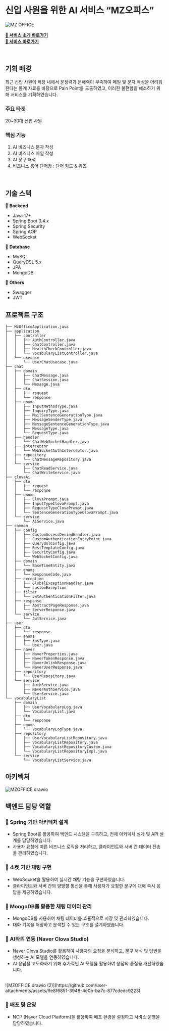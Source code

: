 # 신입 사원을 위한 AI 서비스 “MZ오피스”

![MZ OFFICE](https://github.com/user-attachments/assets/82e35397-c15d-4b00-8839-bb033e327ea1)

**[🔗 서비스 소개 바로가기](https://dahye-backend-developer.my.canva.site/mz-office)** <br/>
**[🔗 서비스 바로가기](https://newbie.mz-office.site)**

<br/>

## 기획 배경
최근 신입 사원이 직장 내에서 문장력과 문해력이 부족하여 메일 및 문자 작성을 어려워한다는 통계 자료를 바탕으로 Pain Point를 도출하였고, 이러한 불편함을 해소하기 위해 서비스를 기획하였습니다.

### 주요 타겟
20~30대 신입 사원

### 핵심 기능
1. AI 비즈니스 문자 작성
2. AI 비즈니스 메일 작성 
3. AI 문구 해석
4. 비즈니스 용어 단어장 : 단어 카드 & 퀴즈

<br/>

## 기술 스택  
📌 **Backend**
- Java 17+
- Spring Boot 3.4.x
- Spring Security
- Spring AOP
- WebSocket

📌 **Database**
- MySQL
- QueryDSL 5.x
- JPA
- MongoDB

📌 **Others**
- Swagger
- JWT

## 프로젝트 구조
```
├── MzOfficeApplication.java
├── application
│   ├── controller
│   │   ├── AuthController.java
│   │   ├── ChatController.java
│   │   ├── HealthCheckController.java
│   │   └── VocabularyListController.java
│   └── usecase
│       └── UserChatUsecase.java
├── chat
│   ├── domain
│   │   ├── ChatMessage.java
│   │   ├── ChatSession.java
│   │   └── Message.java
│   ├── dto
│   │   ├── request
│   │   └── response
│   ├── enums
│   │   ├── InputMethodType.java
│   │   ├── InquiryType.java
│   │   ├── MailSentenceGenerationType.java
│   │   ├── MessageSenderType.java
│   │   ├── MessageSentenceGenerationType.java
│   │   ├── MessageType.java
│   │   └── RequestType.java
│   ├── handler
│   │   └── ChatWebSocketHandler.java
│   ├── interceptor
│   │   └── WebSocketAuthInterceptor.java
│   ├── repository
│   │   └── ChatMessageRepository.java
│   └── service
│       ├── ChatReadService.java
│       └── ChatWriteService.java
├── clovaAi
│   ├── dto
│   │   ├── request
│   │   └── response
│   ├── enums
│   │   ├── ClovaPrompt.java
│   │   ├── InputTypeClovaPrompt.java
│   │   ├── RequestTypeClovaPrompt.java
│   │   └── SentenceGenerationTypeClovaPrompt.java
│   └── service
│       └── AiService.java
├── common
│   ├── config
│   │   ├── CustomAccessDeniedHandler.java
│   │   ├── CustomAuthenticationEntryPoint.java
│   │   ├── QuerydslConfig.java
│   │   ├── RestTemplateConfig.java
│   │   ├── SecurityConfig.java
│   │   └── WebSocketConfig.java
│   ├── domain
│   │   └── BaseTimeEntity.java
│   ├── enums
│   │   └── ResponseCode.java
│   ├── exception
│   │   ├── GlobalExceptionHandler.java
│   │   └── customException
│   ├── filter
│   │   └── JwtAuthenticationFilter.java
│   ├── response
│   │   ├── AbstractPageResponse.java
│   │   └── ServerResponse.java
│   └── service
│       └── JwtService.java
├── user
│   ├── dto
│   │   └── response
│   ├── enums
│   │   ├── SnsType.java
│   │   └── User.java
│   ├── naver
│   │   ├── NaverProperties.java
│   │   ├── NaverTokenResponse.java
│   │   ├── NaverUnlinkResponse.java
│   │   └── NaverUserResponse.java
│   ├── repository
│   │   └── UserRepository.java
│   └── service
│       ├── AuthService.java
│       ├── NaverAuthService.java
│       └── UserService.java
└── vocabularyList
    ├── domain
    │   ├── UserVocabularyLog.java
    │   └── VocabularyList.java
    ├── dto
    │   └── response
    ├── enums
    │   └── VocabularyLogType.java
    ├── repository
    │   ├── UserVocabularyListRepository.java
    │   ├── VocabularyListRepository.java
    │   ├── VocabularyListRepositoryCustom.java
    │   └── VocabularyListRepositoryImpl.java
    └── service
        └── VocabularyListService.java
```

## 아키텍처
![MZOFFICE drawio](https://github.com/user-attachments/assets/d73de1b1-4ee4-4eb4-9274-76a2160a1665)


## 백엔드 담당 역할

### 🔹 Spring 기반 아키텍처 설계
- Spring Boot를 활용하여 백엔드 시스템을 구축하고, 전체 아키텍처 설계 및 API 설계를 담당하였습니다.
- 사용자 요청에 따른 비즈니스 로직을 처리하고, 클라이언트와 서버 간 데이터 전송을 관리하였습니다.

### 🔹 소켓 기반 채팅 구현
- WebSocket을 활용하여 실시간 채팅 기능을 구현하였습니다.
- 클라이언트와 서버 간의 양방향 통신을 통해 사용자가 요청한 문구에 대해 즉시 응답을 제공하였습니다.

### 🔹 MongoDB를 활용한 채팅 데이터 관리
- MongoDB를 사용하여 채팅 데이터를 효율적으로 저장 및 관리하였습니다.
- 대화 기록을 저장하고 분석할 수 있는 구조를 설계하였습니다.

### 🔹 AI와의 연동 (Naver Clova Studio)
- Naver Clova Studio를 활용하여 사용자의 요청을 분석하고, 문구 해석 및 답변을 생성하는 AI 모델을 연동하였습니다.
- AI 응답을 고도화하기 위해 추가적인 AI 모델을 활용하여 응답의 품질을 개선하였습니다.
<br/>
![MZOFFICE drawio (2)](https://github.com/user-attachments/assets/9e8f6851-3948-4e0b-ba7c-877cdedc9223)

### 🔹 배포 및 운영
- NCP (Naver Cloud Platform)을 활용하여 배포 환경을 설정하고 서비스 운영을 담당하였습니다.
